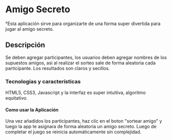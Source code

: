<h1> Amigo Secreto </h1>
°Esta aplicación sirve para organizarte de una forma super divertida para jugar al amigo secreto.
<h2> Descripción </h2>
Se deben agregar participantes, los usuarios deben agregar nombres de los supuestos amigos, asi al realizar el sorteo sale de forma aleatoria cada participante. Los resultados son claros y secillos.
<h3> Tecnologías y características </h3>
HTML5, CSS3, Javascript y la interfaz es super intuitiva, algoritmo equitativo.
<h4> Como usar la Aplicación </h4>
Una vez añadidos los participantes, haz clic en el boton "sortear amigo" y luego la app te asignara de forma aleatoria un amigo secreto.
Luego de completar el juego se reinicia automáticamente sin complejidad.

